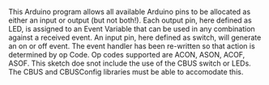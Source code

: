   This Arduino program allows all available Arduino pins to be allocated as either an input or output (but not both!).
  Each output pin, here defined as LED, is assigned to an Event Variable that can be
  used in any combination against a received event.
  An input pin, here defined as switch, will generate an on or off event.
  The event handler has been re-written so that action is determined by op Code.
  Op codes supported are ACON, ASON, ACOF, ASOF.
  This sketch doe snot include the use of the CBUS switch or LEDs.  The CBUS and CBUSConfig
  libraries must be able to accomodate this.
 
